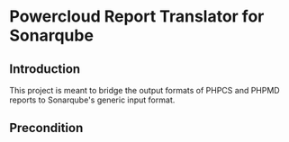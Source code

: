 # Powercloud Report Translator for Sonarqube

## Introduction
This project is meant to bridge the output formats of PHPCS and PHPMD reports to Sonarqube's generic input format.

## Precondition
